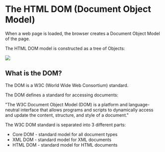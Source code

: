 <h1>The HTML DOM (Document Object Model)</h1>
<p>When a web page is loaded, the browser creates a Document Object Model of the page.

The HTML DOM model is constructed as a tree of Objects:</p>
<img src="https://www.w3schools.com/js/pic_htmltree.gif">

<p><h2>What is the DOM?</h2>
The DOM is a W3C (World Wide Web Consortium) standard.

The DOM defines a standard for accessing documents:

"The W3C Document Object Model (DOM) is a platform and language-neutral interface that allows programs and scripts to dynamically access and update the content, structure, and style of a document."

The W3C DOM standard is separated into 3 different parts:
<ul>
  <li>Core DOM - standard model for all document types</li>
  <li>XML DOM - standard model for XML documents</li>
  <li>HTML DOM - standard model for HTML documents</li>
  </ul>
  </p>
